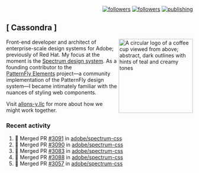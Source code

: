 <p align="right"><a rel="me" href="https://front-end.social/@castastrophe">
    <img alt="followers" title="Follow me on Mastodon" src="https://img.shields.io/mastodon/follow/109297102751309835?domain=https%3A%2F%2Ffront-end.social&label=Follow&logo=mastodon&logoColor=white&style=for-the-badge&labelColor=008080&color=006969"/></a>
  <a href="https://codepen.io/castastrophe/">
    <img alt="followers" title="Follow me on CodePen" src="https://img.shields.io/badge/23-1?color=640464&labelColor=7c007c&style=for-the-badge&logo=codepen&label=Follow"/></a>
<a href="https://castastrophe.medium.com/">
    <img alt="publishing" title="View articles on Medium" src="https://img.shields.io/badge/107-1?color=666&labelColor=444&label=subscribe&logo=medium&logoColor=white&style=for-the-badge"/></a>
</p>

## [&nbsp;Cassondra&nbsp;]

<img align="right" src="https://github-production-user-asset-6210df.s3.amazonaws.com/1840295/253016758-ba468774-1cd3-42c2-8f43-947b5eeb5edf.png" height="200" alt="A circular logo of a coffee cup viewed from above; abstract, dark outlines with hints of teal and creamy tones">

Front-end developer and architect of enterprise-scale design systems for Adobe; previously of Red Hat. My focus at the moment is the [Spectrum design system](https://github.com/adobe/spectrum-css). As a founding contributor to the [PatternFly&nbsp;Elements](https://github.com/patternfly/patternfly-elements) project&mdash;a community implementation of the PatternFly design system&mdash;I became intimately familiar with the nuances of styling web components.

Visit [allons-y.llc](http://allons-y.llc/) for more about how we might work together.

### Recent activity

<!--START_SECTION:activity-->
1. 🎉 Merged PR [#3091](https://github.com/adobe/spectrum-css/pull/3091) in [adobe/spectrum-css](https://github.com/adobe/spectrum-css)
2. 🎉 Merged PR [#3090](https://github.com/adobe/spectrum-css/pull/3090) in [adobe/spectrum-css](https://github.com/adobe/spectrum-css)
3. 🎉 Merged PR [#3083](https://github.com/adobe/spectrum-css/pull/3083) in [adobe/spectrum-css](https://github.com/adobe/spectrum-css)
4. 🎉 Merged PR [#3088](https://github.com/adobe/spectrum-css/pull/3088) in [adobe/spectrum-css](https://github.com/adobe/spectrum-css)
5. 🎉 Merged PR [#3057](https://github.com/adobe/spectrum-css/pull/3057) in [adobe/spectrum-css](https://github.com/adobe/spectrum-css)
<!--END_SECTION:activity-->
